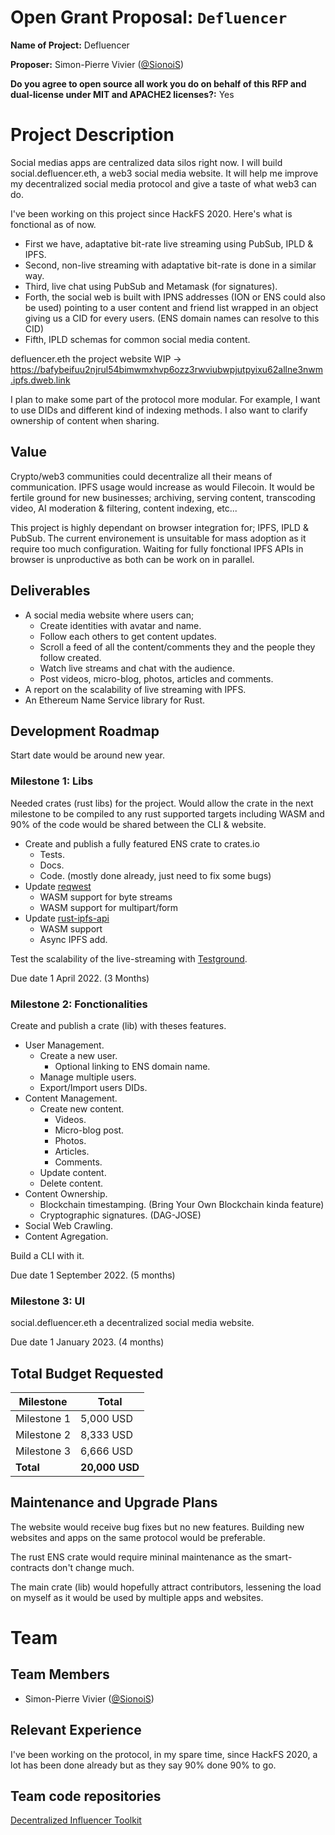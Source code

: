 # Open Grant Proposal: `Defluencer`

**Name of Project:** Defluencer

**Proposer:** Simon-Pierre Vivier ([@SionoiS](https://github.com/SionoiS))

**Do you agree to open source all work you do on behalf of this RFP and dual-license under MIT and APACHE2 licenses?:** Yes

# Project Description

Social medias apps are centralized data silos right now. I will build social.defluencer.eth, a web3 social media website. It will help me improve my decentralized social media protocol and give a taste of what web3 can do.

I've been working on this project since HackFS 2020. Here's what is fonctional as of now.
 - First we have, adaptative bit-rate live streaming using PubSub, IPLD & IPFS.
 - Second, non-live streaming with adaptative bit-rate is done in a similar way.
 - Third, live chat using PubSub and Metamask (for signatures).
 - Forth, the social web is built with IPNS addresses (ION or ENS could also be used) pointing to a user content and friend list wrapped in an object giving us a CID for every users. (ENS domain names can resolve to this CID)
 - Fifth, IPLD schemas for common social media content.

defluencer.eth the project website WIP -> https://bafybeifuu2njrul54bimwmxhvp6ozz3rwviubwpjutpyixu62allne3nwm.ipfs.dweb.link

I plan to make some part of the protocol more modular. For example, I want to use DIDs and different kind of indexing methods. I also want to clarify ownership of content when sharing.

## Value

Crypto/web3 communities could decentralize all their means of communication. IPFS usage would increase as would Filecoin. It would be fertile ground for new businesses; archiving, serving content, transcoding video, AI moderation & filtering, content indexing, etc...

This project is highly dependant on browser integration for; IPFS, IPLD & PubSub.
The current environement is unsuitable for mass adoption as it require too much configuration.
Waiting for fully fonctional IPFS APIs in browser is unproductive as both can be work on in parallel.

## Deliverables

- A social media website where users can;
    - Create identities with avatar and name.
    - Follow each others to get content updates.
    - Scroll a feed of all the content/comments they and the people they follow created.
    - Watch live streams and chat with the audience.
    - Post videos, micro-blog, photos, articles and comments.
- A report on the scalability of live streaming with IPFS.
- An Ethereum Name Service library for Rust.

## Development Roadmap

Start date would be around new year.

### Milestone 1: Libs

Needed crates (rust libs) for the project.
Would allow the crate in the next milestone to be compiled to any rust supported targets including WASM and 90% of the code would be shared between the CLI & website.

- Create and publish a fully featured ENS crate to crates.io
    - Tests.
    - Docs.
    - Code. (mostly done already, just need to fix some bugs)
- Update [reqwest](https://github.com/seanmonstar/reqwest)
    - WASM support for byte streams
    - WASM support for multipart/form
- Update [rust-ipfs-api](https://github.com/ferristseng/rust-ipfs-api)
    - WASM support
    - Async IPFS add.

Test the scalability of the live-streaming with [Testground](https://github.com/testground/testground).

Due date 1 April 2022. (3 Months)

### Milestone 2: Fonctionalities

Create and publish a crate (lib) with theses features.

- User Management.
    - Create a new user.
        - Optional linking to ENS domain name.
    - Manage multiple users.
    - Export/Import users DIDs.
- Content Management.
    - Create new content.
        - Videos.
        - Micro-blog post.
        - Photos.
        - Articles.
        - Comments.
    - Update content.
    - Delete content.
- Content Ownership.
    - Blockchain timestamping. (Bring Your Own Blockchain kinda feature)
    - Cryptographic signatures. (DAG-JOSE)
- Social Web Crawling.
- Content Agregation.

Build a CLI with it.

Due date 1 September 2022. (5 months)

### Milestone 3: UI

social.defluencer.eth a decentralized social media website.

Due date 1 January 2023. (4 months)

## Total Budget Requested

| Milestone | Total |
|-|-|
| Milestone 1 | 5,000 USD |
| Milestone 2 | 8,333 USD |
| Milestone 3 | 6,666 USD |
| **Total** | **20,000 USD** |

## Maintenance and Upgrade Plans

The website would receive bug fixes but no new features. Building new websites and apps on the same protocol would be preferable.

The rust ENS crate would require mininal maintenance as the smart-contracts don't change much.

The main crate (lib) would hopefully attract contributors, lessening the load on myself as it would be used by multiple apps and websites.

# Team

## Team Members

- Simon-Pierre Vivier ([@SionoiS](https://github.com/SionoiS))

## Relevant Experience

I've been working on the protocol, in my spare time, since HackFS 2020, a lot has been done already but as they say 90% done 90% to go.

## Team code repositories

[Decentralized Influencer Toolkit](https://github.com/SionoiS/dit)

